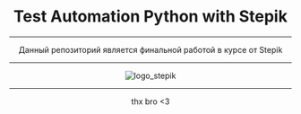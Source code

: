 <h1 style="text-align:center">Test Automation Python with Stepik</h1>

---

<div style="text-align:center">
    <p>Данный репозиторий является финальной работой в курсе от Stepik</p>
</div>

---

<div style="text-align:center; margin: auto; width: 450px">
    <img align="" src="https://stepik.org/static/frontend/topbar_logo.svg" alt="logo_stepik">
</div>

---

<div style="text-align:center">thx bro <3</div>